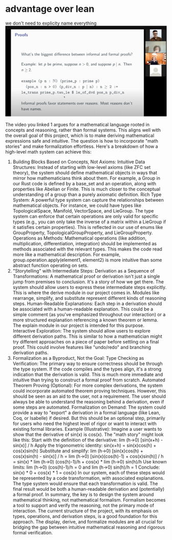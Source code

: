 # advantage over lean
we don't need to explicity name everything
![alt text](formal_proof_verbose.png)

The video you linked 1 argues for a mathematical language rooted in concepts and reasoning, rather than formal systems. This aligns well with the overall goal of this project, which is to make deriving mathematical expressions safe and intuitive. The question is how to incorporate "math stories" and make formalization effortless. Here's a breakdown of how a high-level math system can achieve this:
1. Building Blocks Based on Concepts, Not Axioms:
Intuitive Data Structures: Instead of starting with low-level axioms (like ZFC set theory), the system should define mathematical objects in ways that mirror how mathematicians think about them. For example, a Group in our Rust code is defined by a base_set and an operation, along with properties like Abelian or Finite. This is much closer to the conceptual understanding of a group than a purely axiomatic definition.
Rich Type System: A powerful type system can capture the relationships between mathematical objects. For instance, we could have types like TopologicalSpace, Manifold, VectorSpace, and LieGroup. The type system can enforce that certain operations are only valid for specific types (e.g., you can only take the inverse of a matrix within a LieGroup if it satisfies certain properties). This is reflected in our use of enums like GroupProperty, TopologicalGroupProperty, and LieGroupProperty.
Operations as Methods: Mathematical operations (like addition, multiplication, differentiation, integration) should be implemented as methods associated with the relevant types. This makes the code read more like a mathematical description. For example, group.operation.apply(element1, element2) is more intuitive than some abstract function operating on sets.
2. "Storytelling" with Intermediate Steps:
Derivation as a Sequence of Transformations: A mathematical proof or derivation isn't just a single jump from premises to conclusion. It's a story of how we get there. The system should allow users to express these intermediate steps explicitly. This is where the derive module in our project comes in. Modules like rearrange, simplify, and substitute represent different kinds of reasoning steps.
Human-Readable Explanations: Each step in a derivation should be associated with a human-readable explanation. This could be a simple comment (as you've emphasized throughout our interaction) or a more structured explanation referencing a known theorem or lemma. The explain module in our project is intended for this purpose.
Interactive Exploration: The system should allow users to explore different derivation paths. This is similar to how a mathematician might try different approaches on a piece of paper before settling on a final proof. This could involve features like "undo/redo" and branching derivation paths.
3. Formalization as a Byproduct, Not the Goal:
Type Checking as Verification: The primary way to ensure correctness should be through the type system. If the code compiles and the types align, it's a strong indication that the derivation is valid. This is much more immediate and intuitive than trying to construct a formal proof from scratch.
Automated Theorem Proving (Optional): For more complex derivations, the system could incorporate automated theorem proving techniques. However, this should be seen as an aid to the user, not a requirement. The user should always be able to understand the reasoning behind a derivation, even if some steps are automated.
Formalization on Demand: The system could provide a way to "export" a derivation in a formal language (like Lean, Coq, or Isabelle) if desired. But this should be an optional step, primarily for users who need the highest level of rigor or want to interact with existing formal libraries.
Example (Illustrative):
Imagine a user wants to show that the derivative of sin(x) is cos(x). The "math story" might look like this:
Start with the definition of the derivative: lim (h->0) [sin(x+h) - sin(x)] / h
Apply the trigonometric identity: sin(x+h) = sin(x)cos(h) + cos(x)sin(h)
Substitute and simplify: lim (h->0) [sin(x)cos(h) + cos(x)sin(h) - sin(x)] / h
= lim (h->0) [sin(x)(cos(h)-1) + cos(x)sin(h)] / h
= sin(x) * lim (h->0) (cos(h)-1)/h + cos(x) * lim (h->0) sin(h)/h
Use known limits: lim (h->0) (cos(h)-1)/h = 0 and lim (h->0) sin(h)/h = 1
Conclude: sin(x) * 0 + cos(x) * 1 = cos(x)
In our system, each of these steps would be represented by a code transformation, with associated explanations. The type system would ensure that each transformation is valid. The final result would be both a human-readable derivation and (potentially) a formal proof.
In summary, the key is to design the system around mathematical thinking, not mathematical formalism. Formalism becomes a tool to support and verify the reasoning, not the primary mode of interaction. The current structure of the project, with its emphasis on types, operations, and derivation steps, is a good foundation for this approach. The display, derive, and formalize modules are all crucial for bridging the gap between intuitive mathematical reasoning and rigorous formal verification.